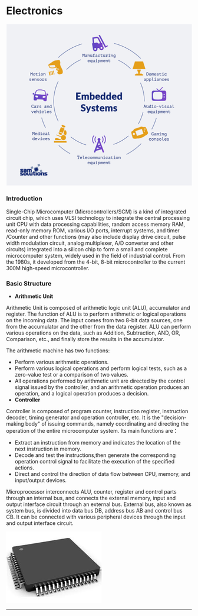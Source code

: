 # Electronics

![embeded](../resourse/3-RobotKnowledge/embeded.png)



### **Introduction**

Single-Chip Microcomputer (Microcontrollers/SCM) is a kind of integrated circuit chip, which uses VLSI technology to integrate the central processing unit CPU with data processing capabilities, random access memory RAM, read-only memory ROM, various I/O ports, interrupt systems, and timer /Counter and other functions (may also include display drive circuit, pulse width modulation circuit, analog multiplexer, A/D converter and other circuits) integrated into a silicon chip to form a small and complete microcomputer system, widely used in the field of industrial control. From the 1980s, it developed from the 4-bit, 8-bit microcontroller to the current 300M high-speed microcontroller.

### **Basic Structure**

- **Arithmetic Unit**

Arithmetic Unit is composed of arithmetic logic unit (ALU), accumulator and register. The function of ALU is to perform arithmetic or logical operations on the incoming data. The input comes from two 8-bit data sources, one from the accumulator and the other from the data register. ALU can perform various operations on the data, such as Addition, Subtraction, AND, OR, Comparison, etc., and finally store the results in the accumulator.

The arithmetic machine has two functions:

- Perform various arithmetic operations.
- Perform various logical operations and perform logical tests, such as a zero-value test or a comparison of two values.
- All operations performed by arithmetic unit are directed by the control signal issued by the controller, and an arithmetic operation produces an operation, and a logical operation produces a decision.
- **Controller**

Controller is composed of program counter, instruction register, instruction decoder, timing generator and operation controller, etc. It is the "decision-making body" of issuing commands, namely coordinating and directing the operation of the entire microcomputer system. Its main functions are：

- Extract an instruction from memory and indicates the location of the next instruction in memory.
- Decode and test the instructions,then generate the corresponding operation control signal to facilitate the execution of the specified actions.
- Direct and control the direction of data flow between CPU, memory, and input/output devices.

Microprocessor interconnects ALU, counter, register and control parts through an internal bus, and connects the external memory, input and output interface circuit through an external bus. External bus, also known as system bus, is divided into data bus DB, address bus AB and control bus CB. It can be connected with various peripheral devices through the input and output interface circuit. 

![chip](../resourse/3-RobotKnowledge/chip.jpg)

******
